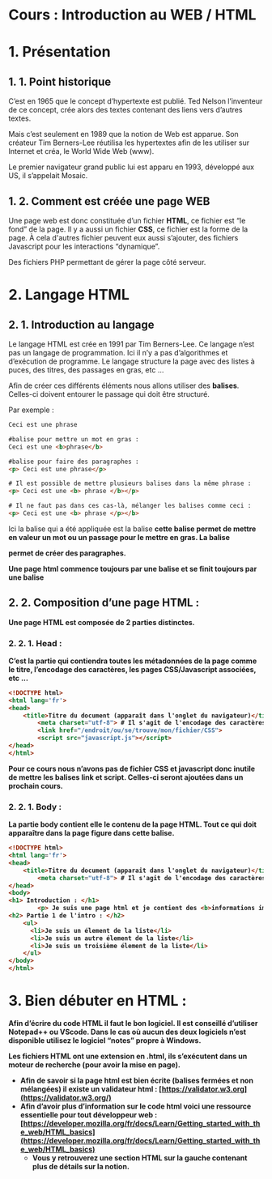# Cours : Introduction au WEB / HTML

# 1. Présentation

## 1. 1. Point historique

C’est en 1965 que le concept d’hypertexte est publié. Ted Nelson l’inventeur de ce concept, crée alors des textes contenant des liens vers d’autres textes.

Mais c’est seulement en 1989 que la notion de Web est apparue. Son créateur Tim Berners-Lee réutilisa les hypertextes afin de les utiliser sur Internet et créa, le World Wide Web (www). 

Le premier navigateur grand public lui est apparu en 1993, développé aux US, il s’appelait Mosaic. 

## 1. 2. Comment est créée une page WEB

Une page web est donc constituée d’un fichier **HTML**, ce fichier est “le fond” de la page. Il y a aussi un fichier **CSS**, ce fichier est la forme de la page. À cela d'autres fichier peuvent eux aussi s’ajouter, des fichiers Javascript pour les interactions “dynamique”.

Des fichiers PHP permettant de gérer la page côté serveur.

# 2. Langage HTML

## 2. 1. Introduction au langage

Le langage HTML est crée en 1991 par Tim Berners-Lee. Ce langage n’est pas un langage de programmation. Ici il n’y a pas d’algorithmes et d’exécution de programme. Le langage structure la page avec des listes à puces, des titres, des passages en gras, etc ...

Afin de créer ces différents éléments nous allons utiliser des **balises**. Celles-ci doivent entourer le passage qui doit être structuré.

Par exemple :

```html
Ceci est une phrase 

#balise pour mettre un mot en gras :
Ceci est une <b>phrase</b>

#balise pour faire des paragraphes :
<p> Ceci est une phrase</p>

# Il est possible de mettre plusieurs balises dans la même phrase :
<p> Ceci est une <b> phrase </b></p>

# Il ne faut pas dans ces cas-là, mélanger les balises comme ceci :
<p> Ceci est une <b> phrase </p></b>
```

Ici la balise qui a été appliquée est la balise <b> cette balise permet de mettre en valeur un mot ou un passage pour le mettre en **gras.** La balise <p> permet de créer des paragraphes.

**Une page html commence toujours par une balise <html> et se finit toujours par une balise </html>**

## 2. 2. Composition d’une page HTML :

Une page HTML est composée de 2 parties distinctes.

### 2. 2. 1. Head :

C’est la partie qui contiendra toutes les métadonnées de la page comme le titre, l’encodage des caractères, les pages CSS/Javascript associées, etc ... 

```html
<!DOCTYPE html>
<html lang='fr'>
<head>
    <title>Titre du document (apparaît dans l'onglet du navigateur)</title>
		<meta charset="utf-8"> # Il s'agit de l'encodage des caractères toujours mettre utf-8
		<link href="/endroit/ou/se/trouve/mon/fichier/CSS">
		<script src="javascript.js"></script>
</head>
</html>
```

Pour ce cours nous n’avons pas de fichier CSS et javascript donc inutile de mettre les balises link et script. Celles-ci seront ajoutées dans un prochain cours.

### 2. 2. 1. Body :

La partie body contient elle le contenu de la page HTML. Tout ce qui doit apparaître dans la page figure dans cette balise.

```html
<!DOCTYPE html>
<html lang='fr'>
<head>
    <title>Titre du document (apparait dans l'onglet du navigateur)</title>
		<meta charset="utf-8"> # Il s'agit de l'encodage des caractères toujours mettre utf-8
</head>
<body>
<h1> Introduction : </h1>
		<p> Je suis une page html et je contient des <b>informations importantes</b></p>
<h2> Partie 1 de l'intro : </h2>
	<ul>
	  <li>Je suis un élement de la liste</li>
	  <li>Je suis un autre élement de la liste</li>
	  <li>Je suis un troisième élement de la liste</li>
	</ul>
</body>
</html>
```

# 3. Bien débuter en HTML :

Afin d’écrire du code HTML il faut le bon logiciel. Il est conseillé d’utiliser Notepad++ ou VScode. Dans le cas où aucun des deux logiciels n’est disponible utilisez le logiciel “notes” propre à Windows.

Les fichiers HTML ont une extension en **.html,** ils s’exécutent dans un moteur de recherche (pour avoir la mise en page).

- Afin de savoir si la page html est bien écrite (balises fermées et non mélangées) il existe un validateur html : [https://validator.w3.org](https://validator.w3.org/)
- Afin d’avoir plus d’information sur le code html voici une ressource **essentielle** pour tout développeur web : [https://developer.mozilla.org/fr/docs/Learn/Getting_started_with_the_web/HTML_basics](https://developer.mozilla.org/fr/docs/Learn/Getting_started_with_the_web/HTML_basics)
    - Vous y retrouverez une section HTML sur la gauche contenant plus de détails sur la notion.